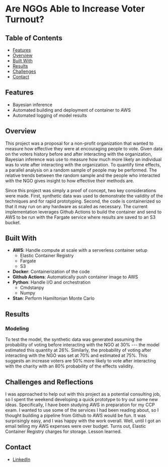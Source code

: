 # Are NGOs Able to Increase Voter Turnout?

## Table of Contents

- [Features](#features)
- [Overview](#overview)
- [Built With](#built-with)
- [Results](#results)
- [Challenges](#challenges-and-reflections)
- [Contact](#contact)

## Features

- Bayesian inference
- Automated building and deployment of container to AWS
- Automated logging of model results

## Overview

This project was a proposal for a non-profit organization that wanted to measure how effective they were at encouraging people to vote. Given data on the voters history before and after interacting with the organization, Bayesian inference was use to measure how much more likely an individual was to vote after interacting with the organization. To quantify time effects, a parallel analysis on a random sample of people may be performed. The relative trends between the random sample and the people who interacted with the NGO gives insight to how effective their methods are.

Since this project was simply a proof of concept, two key considerations were made. First, synthetic data was used to demonstrate the validity of the techniques and for rapid prototyping. Second, the code is containerized so that it may run on any hardware as scaled as necessary. The current implementation leverages Github Actions to build the container and send to AWS to be run with the Fargate service where results are saved to an S3 bucket.

## Built With

- **AWS**: Handle compute at scale with a serverless container setup
  - Elastic Container Registry
  - Fargate
  - S3
- **Docker**: Containerization of the code
- **Github Actions**: Automatically push container image to AWS
- **Python**: Handle I/O and orchestration
  - Cmdstanpy
  - Numpy
- **Stan**: Perform Hamiltonian Monte Carlo

## Results

### Modeling
To test the model, the synthetic data was generated assuming the probability of voting before interacting with the NGO at 30% --- the model estimated this quantity at 26%. Similarly, the probability of voting after interacting with the NGO was set at 70% and estimated at 75%. This suggests an increase voters are 50% more likely to vote after interacting with the charity with an 80% probability of the effects validity.

## Challenges and Reflections

I was approached to help out with this project as a potential consulting job, so I spent the weekend developing a quick prototype to try out some new ideas. Specifically, I have been studying AWS in preparation for my CCP exam. I wanted to use some of the services I had been reading about, so I thought building a pipeline from Github to AWS would be fun. It was surprisingly easy, and I was happy with the work overall. Well, until I got an email telling my AWS expenses were over budget. Turns out, Elastic Container Registry charges for storage. Lesson learned.

## Contact

- [LinkedIn](https://linkedin.com/in/bear-jordan)
